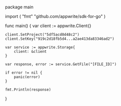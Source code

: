 package main

import (
    "fmt"
    "github.com/appwrite/sdk-for-go"
)

func main() {
    var client := appwrite.Client{}

    client.SetProject("5df5acd0d48c2")
    client.SetKey("919c2d18fb5d4...a2ae413da83346ad2")

    var service := appwrite.Storage{
        client: &client
    }

    var response, error := service.GetFile("[FILE_ID]")

    if error != nil {
        panic(error)
    }

    fmt.Println(response)
}